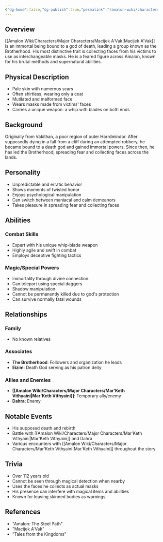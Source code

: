 ```yaml
---
{"dg-home":false,"dg-publish":true,"permalink":"/amalon-wiki/characters/major-characters/macijek-a-vak/","dgPassFrontmatter":true,"noteIcon":""}
---
```


## Overview
[[Amalon Wiki/Characters/Major Characters/Macijek A'Vak\|Macijek A'Vak]] is an immortal being bound to a god of death, leading a group known as the Brotherhood. His most distinctive trait is collecting faces from his victims to use as interchangeable masks. He is a feared figure across Amalon, known for his brutal methods and supernatural abilities.
## Physical Description
- Pale skin with numerous scars
- Often shirtless, wearing only a coat
- Mutilated and malformed face
- Wears masks made from victims' faces
- Carries a unique weapon: a whip with blades on both ends
## Background
Originally from Vakithan, a poor region of outer Harrdmindor. After supposedly dying in a fall from a cliff during an attempted robbery, he became bound to a death god and gained immortal powers. Since then, he has led the Brotherhood, spreading fear and collecting faces across the lands.
## Personality
- Unpredictable and erratic behavior
- Shows moments of twisted honor
- Enjoys psychological manipulation
- Can switch between maniacal and calm demeanors
- Takes pleasure in spreading fear and collecting faces
## Abilities
### Combat Skills
- Expert with his unique whip-blade weapon
- Highly agile and swift in combat
- Employs deceptive fighting tactics
### Magic/Special Powers
- Immortality through divine connection
- Can teleport using special daggers
- Shadow manipulation
- Cannot be permanently killed due to god's protection
- Can survive normally fatal wounds
## Relationships
### Family
- No known relatives

### Associates
- **The Brotherhood**: Followers and organization he leads
- **Eizim**: Death God serving as his patron deity

### Allies and Enemies
- **[[Amalon Wiki/Characters/Major Characters/Mar'Keth Vithyaini\|Mar'Keth Vithyaini]]**: Temporary ally/enemy
- **Dahra**: Enemy
## Notable Events
- His supposed death and rebirth
- Battle with [[Amalon Wiki/Characters/Major Characters/Mar'Keth Vithyaini\|Mar'Keth Vithyaini]] and Dahra
- Various encounters with [[Amalon Wiki/Characters/Major Characters/Mar'Keth Vithyaini\|Mar'Keth Vithyaini]] throughout the story
## Trivia
- Over 112 years old
- Cannot be seen through magical detection when nearby
- Uses the faces he collects as actual masks
- His presence can interfere with magical items and abilities
- Known for leaving skinned bodies as warnings
## References
- "Amalon: The Steel Path"
- "Macijek A'Vak" 
- "Tales from the Kingdoms"